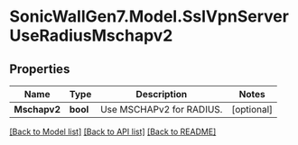 # SonicWallGen7.Model.SslVpnServerUseRadiusMschapv2

## Properties

Name | Type | Description | Notes
------------ | ------------- | ------------- | -------------
**Mschapv2** | **bool** | Use MSCHAPv2 for RADIUS. | [optional] 

[[Back to Model list]](../README.md#documentation-for-models) [[Back to API list]](../README.md#documentation-for-api-endpoints) [[Back to README]](../README.md)

